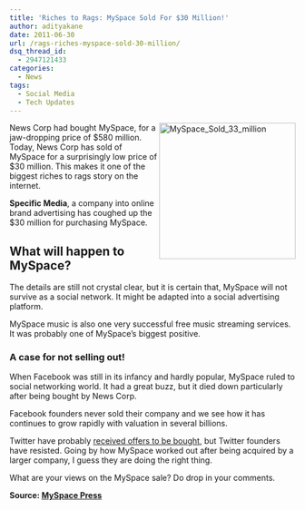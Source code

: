 ```yaml
---
title: 'Riches to Rags: MySpace Sold For $30 Million!'
author: adityakane
date: 2011-06-30
url: /rags-riches-myspace-sold-30-million/
dsq_thread_id:
  - 2947121433
categories:
  - News
tags:
  - Social Media
  - Tech Updates
---
```

[<img style="background-image: none; padding-left: 0px; padding-right: 0px; display: inline; padding-top: 0px; border: 0px initial initial;" title="MySpace_Sold_33_million" src="http://cdn.devilsworkshop.org/files/2011/06/MySpace_Sold_33_million_thumb.png" border="0" alt="MySpace_Sold_33_million" width="240" height="240" align="right" />][1]News Corp had bought MySpace, for a jaw-dropping price of $580 million. Today, News Corp has sold of MySpace for a surprisingly low price of $30 million. This makes it one of the biggest riches to rags story on the internet.

**Specific Media**, a company into online brand advertising has coughed up the $30 million for purchasing MySpace.

## What will happen to MySpace?

The details are still not crystal clear, but it is certain that, MySpace will not survive as a social network. It might be adapted into a social advertising platform.

MySpace music is also one very successful free music streaming services. It was probably one of MySpace’s biggest positive.

### A case for not selling out!

When Facebook was still in its infancy and hardly popular, MySpace ruled to social networking world. It had a great buzz, but it died down particularly after being bought by News Corp.

Facebook founders never sold their company and we see how it has continues to grow rapidly with valuation in several billions.

Twitter have probably [received offers to be bought][2], but Twitter founders have resisted. Going by how MySpace worked out after being acquired by a larger company, I guess they are doing the right thing.

What are your views on the MySpace sale? Do drop in your comments.

**Source: <a href="http://www.myspace.com/pressroom/2011/06/specific-media-acquires-myspace-from-news-corporation/" onclick="_gaq.push(['_trackEvent', 'outbound-article', 'http://www.myspace.com/pressroom/2011/06/specific-media-acquires-myspace-from-news-corporation/', 'MySpace Press']);" >MySpace Press</a>**

 [1]: http://cdn.devilsworkshop.org/files/2011/06/MySpace_Sold_33_million.png
 [2]: http://devilsworkshop.org/google-offered-to-buy-twitter-for-2-5-4-billion/
